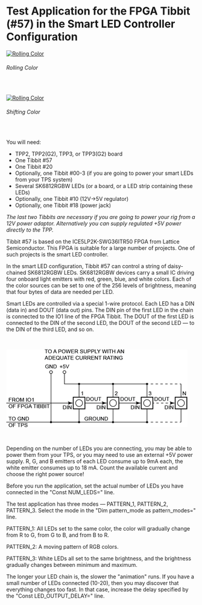 # Test Application for the FPGA Tibbit (#57) in the Smart LED Controller Configuration

[![Rolling Color](https://i.vimeocdn.com/video/589204310_640.jpg)](https://vimeo.com/180845016)

###### Rolling Color

<br />

[![Rolling Color](https://i.vimeocdn.com/video/589204335_640.webp)](https://vimeo.com/180845015)

###### Shifting Color

<br />

You will need:

- TPP2, TPP2(G2), TPP3, or TPP3(G2) board
- One Tibbit #57
- One Tibbit #20
- Optionally, one Tibbit #00-3 (if you are going to power your smart LEDs from your TPS system)
- Several SK6812RGBW LEDs (or a board, or a LED strip containing these LEDs)
- Optionally, one Tibbit #10 (12V->5V regulator)
- Optionally, one Tibbit #18 (power jack)

*The last two Tibbits are necessary if you are going to power your rig from a 12V power adaptor. Alternatively you can supply regulated +5V power directly to the TPP.*

Tibbit #57 is based on the ICE5LP2K-SWG36ITR50 FPGA from Lattice Semiconductor. This FPGA is suitable for a large number of projects. One of such projects is the smart LED controller.

In the smart LED configuration, Tibbit #57 can control a string of daisy-chained SK6812RGBW LEDs. SK6812RGBW devices carry a small IC driving four onboard light emitters with red, green, blue, and white colors. Each of the color sources can be set to one of the 256 levels of brightness, meaning that four bytes of data are needed per LED.

Smart LEDs are controlled via a special 1-wire protocol. Each LED has a DIN (data in) and DOUT (data out) pins. The DIN pin of the first LED in the chain is connected to the IO1 line of the FPGA Tibbit. The DOUT of the first LED is connected to the DIN of the second LED, the DOUT of the second LED — to the DIN of the third LED, and so on.

<br />



![](READMEImages/tibbit_57_smart_led.png)



<br />

Depending on the number of LEDs you are connecting, you may be able to power them from your TPS, or you may need to use an external +5V power supply. R, G, and B emitters of each LED consume up to 9mA each, the white emitter consumes up to 18 mA. Count the available current and choose the right power source!

Before you run the application, set the actual number of LEDs you have connected in the "Const NUM_LEDS=" line.

The test application has three modes — PATTERN_1, PATTERN_2, PATTERN_3. Select the mode in the "Dim pattern_mode as pattern_modes=" line.

PATTERN_1: All LEDs set to the same color, the color will gradually change from R to G, from G to B, and from B to R.

PATTERN_2: A moving pattern of RGB colors.

PATTERN_3: White LEDs all set to the same brightness, and the brightness gradually changes between minimum and maximum.

The longer your LED chain is, the slower the "animation" runs. If you have a small number of LEDs connected (10-20), then you may discover that everything changes too fast. In that case, increase the delay specified by the "Const LED_OUTPUT_DELAY=" line.